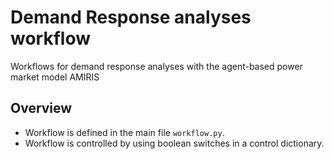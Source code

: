 # Demand Response analyses workflow

Workflows for demand response analyses with the agent-based power market model AMIRIS

## Overview

* Workflow is defined in the main file `workflow.py`.
* Workflow is controlled by using boolean switches in a control dictionary.